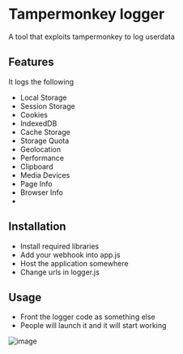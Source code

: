 # Tampermonkey logger

A tool that exploits tampermonkey to log userdata

## Features
It logs the following
- Local Storage
- Session Storage
- Cookies
- IndexedDB
- Cache Storage
- Storage Quota
- Geolocation
- Performance
- Clipboard
- Media Devices
- Page Info
- Browser Info
- 
## Installation
- Install required libraries
- Add your webhook into app.js
- Host the application somewhere
- Change urls in logger.js

## Usage
- Front the logger code as something else
- People will launch it and it will start working
  
![image](https://github.com/user-attachments/assets/50f53468-7c45-4599-acd6-9eb7323c294d)
